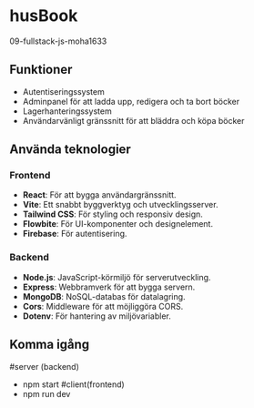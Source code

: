 
# husBook
09-fullstack-js-moha1633

## Funktioner
- Autentiseringssystem
- Adminpanel för att ladda upp, redigera och ta bort böcker
- Lagerhanteringssystem
- Användarvänligt gränssnitt för att bläddra och köpa böcker

## Använda teknologier

### Frontend
- **React**: För att bygga användargränssnitt.
- **Vite**: Ett snabbt byggverktyg och utvecklingsserver.
- **Tailwind CSS**: För styling och responsiv design.
- **Flowbite**: För UI-komponenter och designelement.
- **Firebase**: För autentisering.

### Backend
- **Node.js**: JavaScript-körmiljö för serverutveckling.
- **Express**: Webbramverk för att bygga servern.
- **MongoDB**: NoSQL-databas för datalagring.
- **Cors**: Middleware för att möjliggöra CORS.
- **Dotenv**: För hantering av miljövariabler.

## Komma igång
#server (backend)
 - npm start
   #client(frontend)
 - npm run dev




